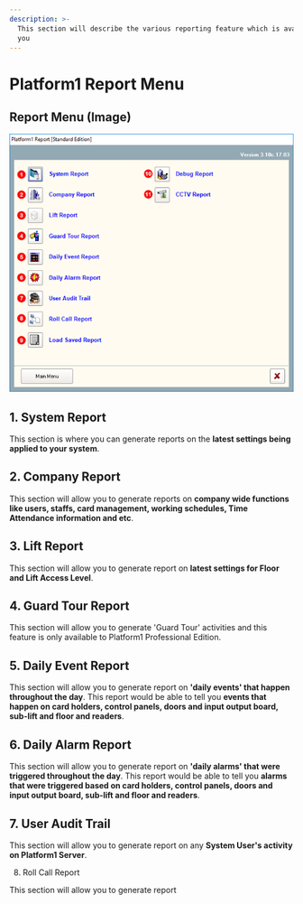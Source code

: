 ```yaml
---
description: >-
  This section will describe the various reporting feature which is available to
  you
---
```


# Platform1 Report Menu

## Report Menu \(Image\)

![](../../.gitbook/assets/untitled2%20%2825%29.png)

## 1. System Report

This section is where you can generate reports on the **latest settings being applied to your system**. 

## 2. Company Report

This section will allow you to generate reports on **company wide functions like users, staffs, card management, working schedules, Time Attendance information and etc**.

## 3. Lift Report

This section will allow you to generate report on **latest settings for Floor and Lift Access Level**.

## 4. Guard Tour Report

This section will allow you to generate 'Guard Tour' activities and this feature is only available to Platform1 Professional Edition.

## 5. Daily Event Report

This section will allow you to generate report on **'daily events' that happen throughout the day**. This report would be able to tell you **events that happen on card holders, control panels, doors and input output board, sub-lift and floor and readers**.

## 6. Daily Alarm Report

This section will allow you to generate report on **'daily alarms' that were triggered throughout the day**. This report would be able to tell you **alarms that were triggered based on card holders, control panels, doors and input output board, sub-lift and floor and readers**.

## 7. User Audit Trail

This section will allow you to generate report on any **System User's activity on Platform1 Server**. 

8. Roll Call Report

This section will allow you to generate report 

